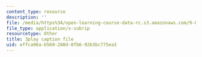 ```yaml
---
content_type: resource
description: ''
file: /media/https%3A/open-learning-course-data-rc.s3.amazonaws.com/9-00sc-introduction-to-psychology-fall-2011/effca96ab569280d0fb692b3bc775ea3_bihrpOS0qtY.srt
file_type: application/x-subrip
resourcetype: Other
title: 3play caption file
uid: effca96a-b569-280d-0fb6-92b3bc775ea3
---
```

